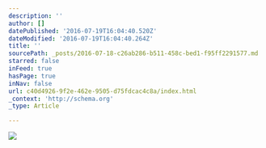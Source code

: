 ```yaml
---
description: ''
author: []
datePublished: '2016-07-19T16:04:40.520Z'
dateModified: '2016-07-19T16:04:40.264Z'
title: ''
sourcePath: _posts/2016-07-18-c26ab286-b511-458c-bed1-f95ff2291577.md
starred: false
inFeed: true
hasPage: true
inNav: false
url: c40d4926-9f2e-462e-9505-d75fdcac4c8a/index.html
_context: 'http://schema.org'
_type: Article

---
```

![](https://the-grid-user-content.s3-us-west-2.amazonaws.com/bd063939-72bc-4a55-8e83-edda304838fe.jpg)